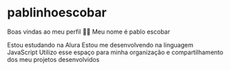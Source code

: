 # pablinhoescobar

Boas vindas ao meu perfil 💙💙
Meu nome é pablo escobar

Estou estudando na Alura
Estou me desenvolvendo na linguagem JavaScript
Utilizo esse espaço para minha organização e compartilhamento dos meu projetos desenvolvidos

